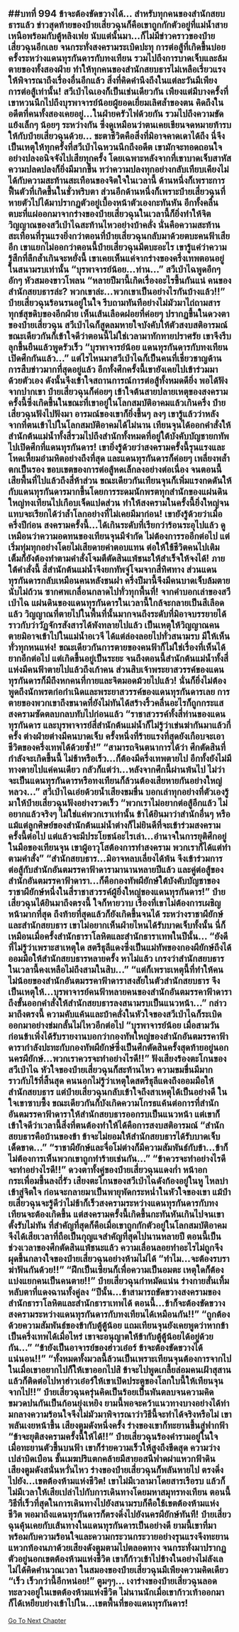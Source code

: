 ##บทที่ 994 ข้าจะต้องขัดขวางได้...
สำหรับทุกคนของสำนักสยบธารแล้ว ข่าวสุดท้ายของป๋ายเสี่ยวฉุนก็คือเขาถูกกักตัวอยู่ที่แม่น้ำสายเหนือพร้อมกับตู้หลิงเฟย นับแต่นั้นมา...ก็ไม่มีข่าวคราวของป๋ายเสี่ยวฉุนอีกเลย
จนกระทั่งสงครามระเบิดปะทุ การต่อสู้ที่เกิดขึ้นบ่อยครั้งระหว่างแดนทุรกันดารกับทงเทียน รวมไปถึงการบาดเจ็บและล้มตายของทั้งสองฝ่าย ทำให้ทุกคนของสำนักสยบธารไม่เหลือเรี่ยวแรงให้พิจารณาถึงเรื่องอื่นอีกแล้ว สิ่งที่คิดคำนึงถึงในแต่ละวันมีเพียง การต่อสู้เท่านั้น!
สวีเป่าไฉเองก็เป็นเช่นเดียวกัน เพียงแต่มีบางครั้งที่เขาหวนนึกไปถึงบุรพาจารย์น้อยผู้ยอดเยี่ยมเลิศล้ำของตน คิดถึงในอดีตที่คนทั้งสองเคยอยู่...ในฝ่ายครัวไฟด้วยกัน รวมไปถึงความขัดแย้งเล็กๆ น้อยๆ ระหว่างกัน ซึ่งดูเหมือนว่าตนเคยเขียนจดหมายท้ารบให้กับป๋ายเสี่ยวฉุนด้วย...
ชะตาชีวิตคือสิ่งที่มิอาจคาดเดาได้ถึง นี่จึงเป็นเหตุให้ทุกครั้งที่สวีเป่าไฉหวนนึกถึงอดีต เขามักจะทอดถอนใจอย่างปลงอนิจจังไปเสียทุกครั้ง โดยเฉพาะหลังจากที่เขาบาดเจ็บสาหัส ความปลดปลงก็ยิ่งมีมากขึ้น
ทว่าความปลงทุกอย่างกลับเทียบเคียงไม่ได้กับความสะท้านสะเทือนของจิตใจในเวลานี้ ด้านหนึ่งก็เพราะการฟื้นตัวที่เกิดขึ้นในชั่วพริบตา ส่วนอีกด้านหนึ่งก็เพราะป๋ายเสี่ยวฉุนที่หายตัวไปได้มาปรากฏตัวอยู่เบื้องหน้าตัวเองกะทันหัน
อีกทั้งคลื่นตบะที่แผ่ออกมาจากร่างของป๋ายเสี่ยวฉุนในเวลานี้ก็ยิ่งทำให้จิตวิญญาณของสวีเป่าไฉสะท้านไหวอย่างบ้าคลั่ง นั่นคือความสะท้านสะเทือนที่รุนแรงยิ่งกว่าตอนที่ป๋ายเสี่ยวฉุนกลับมาด้วยตบะคนฟ้าเสียอีก
เขาแยกไม่ออกว่าตอนนี้ป๋ายเสี่ยวฉุนมีตบะอะไร เขารู้แค่ว่าความรู้สึกที่ลึกล้ำเกินจะหยั่งนี้ เขาเคยเห็นแค่จากร่างของครึ่งเทพตอนอยู่ในสนามรบเท่านั้น
“บุรพาจารย์น้อย...ท่าน...” สวีเป่าไฉพูดอึกๆ อักๆ หัวสมองขาวโพลน
“หลายปีมานี้เกิดเรื่องอะไรขึ้นกันแน่ คนของสำนักสยบธารล่ะ? พวกเขาล่ะ...พวกเขาเป็นอย่างไรกันบ้างแล้ว!!” ป๋ายเสี่ยวฉุนร้อนรนอยู่ในใจ รีบถามทันทีอย่างไม่มัวมาไถ่ถามสารทุกข์สุขดิบของอีกฝ่าย
เห็นเส้นเลือดฝอยที่ค่อยๆ ปรากฏขึ้นในดวงตาของป๋ายเสี่ยวฉุน สวีเป่าไฉก็สูดลมหายใจบังคับให้ตัวสงบสติอารมณ์ ขณะเดียวกันก็เข้าใจดีว่าตอนนี้ไม่ใช่เวลามาทักทายปราศรัย เขาจึงรีบลุกขึ้นยืนแล้วพูดรัวเร็ว
“บุรพาจารย์น้อย แดนทุรกันดารกับทงเทียนเปิดศึกกันแล้ว...” แต่ไรไหนมาสวีเป่าไฉก็เป็นคนที่เชี่ยวชาญด้านการสืบข่าวมากที่สุดอยู่แล้ว อีกทั้งศึกครั้งนี้เขายังเคยไปเข้าร่วมมาด้วยตัวเอง ดังนั้นจึงเข้าใจสถานการณ์การต่อสู้ทั้งหมดดียิ่ง
พอได้ฟังจากปากเขา ป๋ายเสี่ยวฉุนก็ค่อยๆ เข้าใจต้นสายปลายเหตุของสงครามครั้งนี้ซึ่งเกิดขึ้นในขณะที่เขาอยู่ในโลกสมบัติอาคมแล้วเกินครึ่ง ป๋ายเสี่ยวฉุนฟังไปฟังมา อารมณ์ของเขาก็ยิ่งขึ้นๆ ลงๆ
เขารู้แล้วว่าหลังจากที่ตนเข้าไปในโลกสมบัติอาคมได้ไม่นาน เทียนจุนได้ออกคำสั่งให้สำนักต้นแม่น้ำทั้งสี่รวมไปถึงสำนักทั้งหมดที่อยู่ใต้บังคับบัญชายกทัพไปเปิดศึกที่แดนทุรกันดาร!
เขายิ่งรู้ด้วยว่าสงครามครั้งนี้รุนแรงและโหดเหี้ยมอำมหิตอย่างถึงที่สุด และแดนทุรกันดารก็ค่อยๆ เพลี่ยงพล้ำตกเป็นรอง ขอบเขตของการต่อสู้หดเล็กลงอย่างต่อเนื่อง จนตอนนี้เสียพื้นที่ไปแล้วถึงสี่ห้าส่วน ขณะเดียวกันเทียนจุนก็เพิ่มแรงกดดันให้กับแดนทุรกันดารมากขึ้นโดยการระดมนักพรตทุกสำนักของแผ่นดินใหญ่ทงเทียนไปเกือบเจ็ดแปดส่วน ทำให้สงครามในครั้งนี้ยิ่งใหญ่จนแทบจะเรียกได้ว่าล้ำโลกอย่างที่ไม่เคยมีมาก่อน!
เขายังรู้ด้วยว่าเมื่อครึ่งปีก่อน สงครามครั้งนี้...ได้เกินระดับที่เรียกว่าร้อนระอุไปแล้ว ดูเหมือนว่าความอดทนของเทียนจุนมีจำกัด ไม่ต้องการรออีกต่อไป แต่เริ่มทุ่มทุกอย่างโดยไม่เสียดายค่าตอบแทน ต่อให้ใช้ชีวิตคนไปเติมเต็มก็ยังต้องทำตามคำสั่งโจมตีตัดสินแพ้ชนะให้สำเร็จให้จงได้!
ภายใต้คำสั่งนี้ สี่สำนักต้นแม่น้ำจึงยกทัพจู่โจมจากสี่ทิศทาง ส่วนแดนทุรกันดารกลับเหมือนคนหลังชนฝา ครึ่งปีมานี้จึงมีคนบาดเจ็บล้มตายนับไม่ถ้วน ซากศพเกลื่อนกลาดไปทั่วทุกพื้นที่!
จากคำบอกเล่าของสวีเป่าไฉ แผ่นดินของแดนทุรกันดารในเวลานี้ใกล้จะกลายเป็นสีเลือดแล้ว วิญญาณที่ตายไปในพื้นที่นั้นมากจนถึงระดับที่มิอาจบรรยายได้ ราวกับว่าวัฏจักรสังสารได้พังทลายไปแล้ว เป็นเหตุให้วิญญาณคนตายมิอาจเข้าไปในแม่น้ำอเวจี ได้แต่ล่องลอยไปทั่วสนามรบ มีให้เห็นทั่วทุกหนแห่ง!
ขณะเดียวกันการตายของคนฟ้าก็ไม่ใช่เรื่องที่เห็นได้ยากอีกต่อไป แต่เกิดขึ้นอยู่เป็นระยะ จนถึงตอนนี้สำนักต้นแม่น้ำทั้งสี่แห่งมีคนฟ้าตายไปแล้วถึงเก้าคน ส่วนสิบเจ้าพระยาสวรรค์ของแดนทุรกันดารก็มีถึงหกคนที่กายและจิตมอดม้วยไปแล้ว!
นั่นก็ยิ่งไม่ต้องพูดถึงนักพรตก่อกำเนิดและพระยาสวรรค์ของแดนทุรกันดารเลย การตายของพวกเขาถึงขนาดที่ยังไม่ทันได้สร้างริ้วคลื่นอะไรก็ถูกกระแสสงครามซัดตลบกลบทับไปก่อนแล้ว
“ราชาสวรรค์ทั้งสี่ท่านของแดนทุรกันดาร และบุรพาจารย์สี่สำนักต้นแม่น้ำก็ไม่รู้ว่าเข่นฆ่ากันมาแล้วกี่ครั้ง ต่างฝ่ายต่างมีคนบาดเจ็บ ครั้งหนึ่งที่ร้ายแรงที่สุดยังเกือบจะเอาชีวิตของครึ่งเทพได้ด้วยซ้ำ!”
“สามารถจินตนาการได้ว่า ศึกตัดสินที่กำลังจะเกิดขึ้นนี้ ไม่ช้าหรือเร็ว...ก็ต้องมีครึ่งเทพตายไป อีกทั้งยังไม่มีทางตายไปแค่คนเดียว กลัวก็แต่ว่า...หลังจากศึกนี้ผ่านพ้นไป ไม่ว่าจะเป็นแดนทุรกันดารหรือทงเทียนก็ล้วนต้องเสียหายกันอย่างใหญ่หลวง...” สวีเป่าไฉเอ่ยด้วยน้ำเสียงขมขื่น บอกเล่าทุกอย่างที่ตัวเองรู้มาให้ป๋ายเสี่ยวฉุนฟังอย่างรวดเร็ว
“พวกเราไม่อยากต่อสู้อีกแล้ว ไม่อยากแล้วจริงๆ ไม่ใช่แค่พวกเราเท่านั้น ข้าได้ยินมาว่าสำนักอื่นๆ หรือแม้แต่ลูกศิษย์ของสำนักต้นแม่น้ำต่างก็ไม่ยินดีที่จะเข้าร่วมสงครามครั้งนี้ต่อไป แต่แล้วจะมีประโยชน์อะไรเล่า...อำนาจในการยุติศึกอยู่ในมือของเทียนจุน เขาผู้อาวุโสต้องการทำสงคราม พวกเราก็ได้แต่ทำตามคำสั่ง”
“สำนักสยบธาร...มิอาจหลบเลี่ยงได้พ้น จึงเข้าร่วมการต่อสู้กับสำนักอันตมรรคาฟ้าดารามานานหลายปีแล้ว และคู่ต่อสู้ของสำนักอันตมรรคาฟ้าดารา...ก็คือกองทัพผียักษ์ใต้บังคับบัญชาของราชาผียักษ์หนึ่งในสี่ราชาสวรรค์ผู้ยิ่งใหญ่ของแดนทุรกันดาร!”
ป๋ายเสี่ยวฉุนได้ยินมาถึงตรงนี้ ใจก็หายวาบ เรื่องที่เขาไม่ต้องการเผชิญหน้ามากที่สุด ถึงท้ายที่สุดแล้วก็ยังเกิดขึ้นจนได้ ระหว่างราชาผียักษ์และสำนักสยบธาร เขาไม่อยากเห็นฝ่ายไหนได้รับบาดเจ็บทั้งนั้น
นี่ก็เหมือนเมื่อครั้งสำนักธาราโลหิตและสำนักธาราเทพในปีนั้น...
“ยังดีที่ไม่รู้ว่าเพราะสาเหตุใด สตรีธุลีแดงซึ่งเป็นแม่ทัพของกองผียักษ์ถึงได้ออมมือให้สำนักสยบธารหลายครั้ง หาไม่แล้ว เกรงว่าสำนักสยบธารในเวลานี้คงเหลือไม่ถึงสามในสิบ...”
“แต่ก็เพราะเหตุนี้ที่ทำให้คนไม่น้อยของสำนักอันตมรรคาฟ้าดาราสงสัยในตัวสำนักสยบธาร จึงเป็นเหตุให้...บุรพาจารย์คนฟ้าหลายคนของสำนักอันตมรรคาฟ้าดาราถึงขั้นออกคำสั่งให้สำนักสยบธารลงสนามรบเป็นแนวหน้า...” กล่าวมาถึงตรงนี้ ความคับแค้นและบ้าคลั่งในหัวใจของสวีเป่าไฉก็ระเบิดออกมาอย่างข่มกลั้นไม่ไหวอีกต่อไป
“บุรพาจารย์น้อย เมื่อสามวันก่อนข้าเพิ่งได้รับรายงานบอกว่ากองทัพใหญ่ของสำนักอันตมรรคาฟ้าดารากำลังปะทะกับกองทัพผียักษ์ซึ่งเป็นศึกตัดสินครั้งสุดท้ายอยู่นอกนครผียักษ์...พวกเราควรจะทำอย่างไรดี!!”
ฟังเสียงร้องตะโกนของสวีเป่าไฉ หัวใจของป๋ายเสี่ยวฉุนก็สะท้านไหว ความขมขื่นมีมากราวกับไร้ที่สิ้นสุด คนนอกไม่รู้ว่าเหตุใดสตรีธุลีแดงถึงออมมือให้สำนักสยบธาร แต่ป๋ายเสี่ยวฉุนกลับเข้าใจถึงสาเหตุได้เป็นอย่างดี
ในใจเขาซาบซึ้ง ขณะเดียวกันก็บังเกิดความโกรธแค้นต่อการที่สำนักอันตมรรคาฟ้าดาราให้สำนักสยบธารออกรบเป็นแนวหน้า แต่เขาก็เข้าใจดีว่าเวลานี้สิ่งที่ตนต้องทำให้ได้คือการสงบสติอารมณ์
“สำนักสยบธารคือบ้านของข้า ข้าจะไม่ยอมให้สำนักสยบธารได้รับบาดเจ็บเด็ดขาด...”
“ราชาผียักษ์และจื่อโม่ต่างก็มีความสัมพันธ์กับข้า...ข้าก็ไม่ต้องการเห็นพวกเขาถูกทำร้ายเช่นกัน...”
“ข้าควรจะทำอย่างไรดี จะทำอย่างไรดี!!” ดวงตาทั้งคู่ของป๋ายเสี่ยวฉุนแดงก่ำ หน้าอกกระเพื่อมขึ้นลงถี่รัว เสียงตะโกนของสวีเป่าไฉดังก้องอยู่ในหู ไหลบ่าเข้าสู่จิตใจ ก่อนจะกลายมาเป็นพายุพัดกระหน่ำในหัวใจของเขา
แม้ป๋ายเสี่ยวฉุนจะรู้ดีว่าไม่ช้าก็เร็วสงครามระหว่างแดนทุรกันดารกับทงเทียนจะต้องเกิดขึ้น แต่สงครามครั้งนี้เกิดขึ้นกะทันหันเกินไปจนเขาตั้งรับไม่ทัน ที่สำคัญที่สุดก็คือเมื่อเขาถูกกักตัวอยู่ในโลกสมบัติอาคมจึงได้เสียเวลาที่ถือเป็นกุญแจสำคัญที่สุดไปนานหลายปี ตอนนี้เป็นช่วงเวลาของศึกตัดสินแพ้ชนะแล้ว ความเลื่อนลอยทำอะไรไม่ถูกจึงผุดขึ้นกลางใจของป๋ายเสี่ยวฉุนอย่างห้ามไม่ได้
“ทำไม...จะต้องรบราฆ่าฟันกันด้วย!!”
“ฝึกเป็นเซียนก็เพื่อความเป็นอมตะ เหตุใดก็ต้องแบ่งแยกคนเป็นคนตาย!!” ป๋ายเสี่ยวฉุนกำหมัดแน่น ร่างกายสั่นเทิ้ม หลับตาที่แดงฉานทั้งคู่ลง
“ปีนั้น...ข้าสามารถขัดขวางสงครามของสำนักธาราโลหิตและสำนักธาราเทพได้ ตอนนี้...ข้าก็จะต้องขัดขวางสงครามระหว่างแดนทุรกันดารกับทงเทียนได้เหมือนกัน!!”
“ถูกต้อง ด้วยความสัมพันธ์ของข้ากับตู้ตู้น้อย แถมเทียนจุนยังเคยพูดว่าหากข้าเป็นครึ่งเทพได้เมื่อไหร่ เขาจะอนุญาตให้ข้ากับตู้ตู้น้อยได้อยู่ด้วยกัน...”
“ข้ายังเป็นอาจารย์ของฮ่าวเอ๋อร์ ข้าจะต้องขัดขวางได้แน่นอน!!”
“ทั้งหมดทั้งมวลนี้ล้วนเป็นเพราะเทียนจุนต้องการจากไป ในเมื่อเขาอยากไปก็ให้เขาออกไปสิ ข้าจะไปพูดเกลี้ยล่อมคนเฝ้าสุสาน แล้วก็ติดต่อไปหาฮ่าวเอ๋อร์ให้เขาเปิดประตูของโลกใบนี้ให้เทียนจุนจากไป!!”
ป๋ายเสี่ยวฉุนครุ่นคิดเป็นร้อยเป็นพันตลบจนความคิดขมวดปนกันเป็นก้อนยุ่งเหยิง ยามนี้พอจะคว้าแนวทางบางอย่างได้ท่ามกลางความร้อนใจจึงไม่มัวมาพิจารณาว่าวิธีนี้จะทำได้จริงหรือไม่ เขาพลันเงยหน้าขึ้น เสียงตูมดังหนึ่งครั้ง ร่างของเขาก็ทะยานขึ้นสู่ฟากฟ้า
“ข้าจะยุติสงครามครั้งนี้ให้ได้!!” ป๋ายเสี่ยวฉุนร้องคำรามอยู่ในใจ เมื่อทะยานตัวขึ้นบนฟ้า เขาก็ร่ายความเร็วให้สูงถึงขีดสุด ความว่างเปล่าบิดเบือน ชั้นเมฆปริแตกคล้ายมีสายอสนีฟาดผ่าแหวกฟ้าดิน เสียงตูมดังสนั่นหวั่นไหว ร่างของป๋ายเสี่ยวฉุนก็พลันหายไป ตรงดิ่งไปยัง...เขตต้องห้ามแห่งชีวิต!
เขาไม่มีเวลามาโดยสารเรือรบ แล้วก็ไม่มีเวลาให้เสียเปล่าไปกับการเดินทางโดยมหาสมุทรทงเทียน ตอนนี้วิธีที่เร็วที่สุดในการเดินทางไปยังสนามรบก็คือใช้เขตต้องห้ามแห่งชีวิต พอมาถึงแดนทุรกันดารก็ตรงดิ่งไปยังนครผียักษ์ทันที!
ป๋ายเสี่ยวฉุนคุ้นเคยกับเส้นทางในแดนทุรกันดารเป็นอย่างดี ยามนี้เขาที่มาพร้อมกับความร้อนใจและความกระวนกระวายอย่างรุนแรงจึงทะยานแหวกท้องนภาด้วยเสียงดังตูมตามไปตลอดทาง จนกระทั่งมาปรากฏตัวอยู่นอกเขตต้องห้ามแห่งชีวิต เขาก็ก้าวเข้าไปข้างในอย่างไม่ลังเล
ไม่ได้คิดคำนวณเวลา ในสมองของป๋ายเสี่ยวฉุนมีเพียงความคิดเดียว
“เร็ว เร็วกว่านี้อีกหน่อย!”
ตูมๆๆ...
เงาร่างของป๋ายเสี่ยวฉุนลอดทะลวงอยู่ในเขตต้องห้ามแห่งชีวิต ไม่นานนักเมื่อเขาก้าวเท้าออกมาก็ได้เหยียบย่างเข้าไปใน...เขตพื้นที่ของแดนทุรกันดาร!
------


[Go To Next Chapter]( ./141.md)